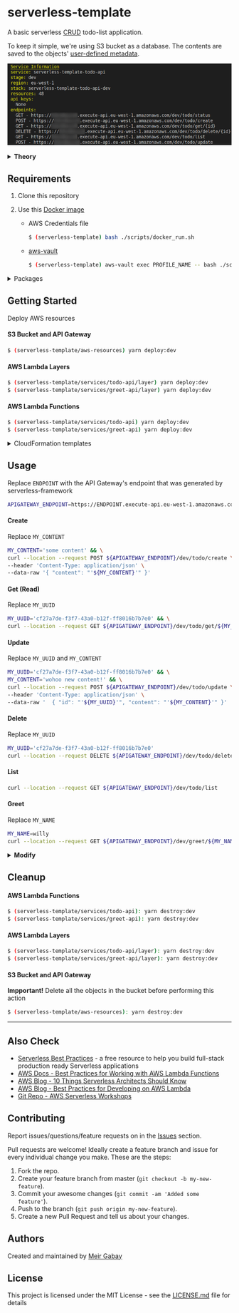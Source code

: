 # serverless-template

A basic serverless [CRUD](https://en.wikipedia.org/wiki/Create,_read,_update_and_delete) todo-list application.

To keep it simple, we're using S3 bucket as a database. The contents are saved to the objects' [user-defined metadata](https://docs.aws.amazon.com/AmazonS3/latest/dev/UsingMetadata.html).

![serverless-template-crud](./assets/serverless-template-crud.png)

<details><summary><b>Theory</b>

</summary>

## Concepts

Learn how to use the Serverless Framework, while taking advantage of AWS Lambda Function, Lambda Layer and API Gateway.

#### AWS Lambda Function

> _"AWS Lambda lets you run code without provisioning or managing servers. You pay only for the compute time you consume..."_ [[Source]](https://aws.amazon.com/lambda/)

###### [Pricing](https://aws.amazon.com/lambda/pricing/), [Limits](https://docs.aws.amazon.com/lambda/latest/dg/gettingstarted-limits.html), [CloudWatch Pricing](https://aws.amazon.com/cloudwatch/pricing/) and [S3 Pricing](https://aws.amazon.com/s3/pricing/)

---

#### AWS Lambda Layer

> _"...A layer is a ZIP archive that contains libraries, a [custom runtime](https://docs.aws.amazon.com/lambda/latest/dg/runtimes-custom.html), or other dependencies. With layers, you can use libraries in your function without needing to include them in your deployment package..."_ [[Source]](https://docs.aws.amazon.com/lambda/latest/dg/configuration-layers.html)

###### [S3 Pricing](https://aws.amazon.com/s3/pricing/)

---

#### AWS API Gateway

> _"...API Gateway handles all the tasks involved in accepting and processing up to hundreds of thousands of concurrent API calls, including traffic management, CORS support, authorization and access control, throttling, monitoring, and API version management..."_ [[Source]](https://aws.amazon.com/api-gateway/)

###### [Pricing](https://aws.amazon.com/api-gateway/pricing/) and [Limits](https://docs.aws.amazon.com/apigateway/latest/developerguide/limits.html)

---

#### Serverless Framework

> _"The Serverless Framework helps you build serverless apps with radically less overhead and cost. It provides a powerful, unified experience to develop, deploy, test, secure and monitor your serverless applications..."_ [[Source]](https://serverless.com/framework/docs/)

###### [Comparisons](https://serverless.com/learn/comparisons/)

## Use Cases

<details><summary>
Serverless backend and Cron jobs
</summary>

![Serverless backend and Cron jobs](https://www.simform.com/wp-content/uploads/2018/08/Serverless-Examples-with-AWS-Lambda-Use-Cases.png 'Serverless backend and Cron jobs')

[[Source]](https://www.simform.com/serverless-examples-aws-lambda-use-cases/)

</details>

<details><summary>
Data processing
</summary>

![Data processing](https://d0.awsstatic.com/Test%20Images/MasonTests/Lambda/Lambda_FileProcessing.png 'Data processing')

[[Source]](https://www.polyglotdeveloper.com/tools/2017-07-04-most-common-lambda-deployment-patterns/)

</details>

<details><summary>
Lambda@Edge Increase web application security
</summary>

![Before](./assets/example-lambdaatedge-before.png 'Before')

![After](./assets/example-lambdaatedge-after.png 'After')

</details>

###### [More use cases](https://serverless.com/learn/use-cases/)

## APIs

<details><summary>Project Tree
</summary>

![ProjectTree](./assets/project-tree-L3.png)

</details>

- Each API is an isolated service that contains multiple functions
- All APIs share the same API Gateway - easier to manage
- The file [serverless.common.yml](./serverless.common.yml) contains mappings that are relevant to all APIs, such as: region, allow_origin, user_pool_id, etc.

### APIs Structure

- serverless.yml - configuration for deployment - [Using Layers](https://serverless.com/framework/docs/providers/aws/guide/layers#using-your-layers)
- layer - deployed separately, these are the dependencies
- src - source code of API that will be deployed by serverless
- package.json - contains build, deploy and destroy scripts, and dev-dependencies
- yarn.lock - contains the list of dev-dependencies and their versions

## Layers

- **Never run** `yarn add some_package` **in an API folder**
- **Always use** `yarn add --dev some_package`**in an API folder**; Lambda Layer will supply the "real" dependencies
- There's no need to create a layer for AWS SDK (e.g aws-sdk, boto3) - These libraries are [provided by AWS automatically](https://docs.aws.amazon.com/lambda/latest/dg/lambda-runtimes.html)

#### Layer Structure

- serverless.yml - configuration for deploying the layer - [Deploying Layers](https://serverless.com/framework/docs/providers/aws/guide/layers#configuration)
- package.json - contains the scripts for building, deploying and destroying the layer
- nodejs/package.json - contains the dependencies that will be uploaded with this layer
- nodejs/yarn.lock - contains the list of dependencies and their versions

---

</details>

## Requirements

1. Clone this repository

1. Use this [Docker image](https://hub.docker.com/repository/docker/unfor19/serverless-template)
   - AWS Credentials file
     ```bash
     $ (serverless-template) bash ./scripts/docker_run.sh
     ```
   - [aws-vault](https://github.com/99designs/aws-vault)
     ```bash
     $ (serverless-template) aws-vault exec PROFILE_NAME -- bash ./scripts/docker_run.sh
     ```

<details><summary>Packages
  </summary>

<table class="tg">
  <tr>
    <th class="tg-9wq8">Package</th>
    <th class="tg-9wq8">Version</th>
  </tr>
  <tr>
    <td class="tg-0pky">NodeJS</td>
    <td class="tg-c3ow">12.16.1</td>
  </tr>
  <tr>
    <td class="tg-0pky">Python</td>
    <td class="tg-c3ow">3.8.1</td>
  </tr>
  <tr>
    <td class="tg-0lax">bash</td>
    <td class="tg-baqh">5.0.11</td>
  </tr>
  <tr>
    <td class="tg-0lax">curl</td>
    <td class="tg-baqh">7.67.0</td>
  </tr>
  <tr>
    <td class="tg-0lax">jq</td>
    <td class="tg-baqh">20191114-85-g260888d269</td>
  </tr>
  <tr>
    <td class="tg-lboi">yarn</td>
    <td class="tg-9wq8">1.22.0</td>
  </tr>
  <tr>
    <td class="tg-lboi">serverless-framework</td>
    <td class="tg-9wq8">1.64.0</td>
  </tr>
  <tr>
    <td class="tg-0pky">TypeScript</td>
    <td class="tg-c3ow">3.8.2</td>
  </tr>
</table>

</details>

## Getting Started

Deploy AWS resources

#### S3 Bucket and API Gateway

```bash
$ (serverless-template/aws-resources) yarn deploy:dev
```

#### AWS Lambda Layers

```bash
$ (serverless-template/services/todo-api/layer) yarn deploy:dev
$ (serverless-template/services/greet-api/layer) yarn deploy:dev
```

#### AWS Lambda Functions

```bash
$ (serverless-template/services/todo-api) yarn deploy:dev
$ (serverless-template/services/greet-api) yarn deploy:dev
```

<details><summary>
CloudFormation templates
</summary>

#### API Gateway

[![Launch in Ireland](https://s3.amazonaws.com/cloudformation-examples/cloudformation-launch-stack.png) Ireland (eu-west-1)](https://eu-west-1.console.aws.amazon.com/cloudformation/home?region=eu-west-1#/stacks/quickcreate?templateURL=https://unfor19-serverless-template.s3-eu-west-1.amazonaws.com/cfn-apigateway.yml)

#### S3 Bucket

[![Launch in Ireland](https://s3.amazonaws.com/cloudformation-examples/cloudformation-launch-stack.png) Ireland (eu-west-1)](https://eu-west-1.console.aws.amazon.com/cloudformation/home?region=eu-west-1#/stacks/quickcreate?templateURL=https://unfor19-serverless-template.s3-eu-west-1.amazonaws.com/cfn-s3.yml)

<details><summary>
More regions
</summary>

To deploy in other regions, replace AWS_REGION with the region's code

**API Gateway**

```
https://AWS_REGION.console.aws.amazon.com/cloudformation/home?region=AWS_REGION#/stacks/quickcreate?templateURL=https://
serverless-template.s3-eu-west-1.amazonaws.com/cfn-apigateway.yml
```

**S3 Bucket**

```
https://AWS_REGION.console.aws.amazon.com/cloudformation/home?region=AWS_REGION#/stacks/quickcreate?templateURL=https://
serverless-template.s3-eu-west-1.amazonaws.com/cfn-s3.yml
```

</details>

---

</details>

## Usage

Replace `ENDPOINT` with the API Gateway's endpoint that was generated by serverless-framework

```bash
APIGATEWAY_ENDPOINT=https://ENDPOINT.execute-api.eu-west-1.amazonaws.com
```

#### Create

Replace `MY_CONTENT`

```bash
MY_CONTENT='some content' && \
curl --location --request POST ${APIGATEWAY_ENDPOINT}/dev/todo/create \
--header 'Content-Type: application/json' \
--data-raw '{ "content": "'${MY_CONTENT}'" }'
```

#### Get (Read)

Replace `MY_UUID`

```bash
MY_UUID='cf27a7de-f3f7-43a0-b12f-ff8016b7b7e0' && \
curl --location --request GET ${APIGATEWAY_ENDPOINT}/dev/todo/get/${MY_UUID}
```

#### Update

Replace `MY_UUID` and `MY_CONTENT`

```bash
MY_UUID='cf27a7de-f3f7-43a0-b12f-ff8016b7b7e0' && \
MY_CONTENT='wohoo new content!' && \
curl --location --request POST ${APIGATEWAY_ENDPOINT}/dev/todo/update \
--header 'Content-Type: application/json' \
--data-raw '  { "id": "'${MY_UUID}'", "content": "'${MY_CONTENT}'" }'
```

#### Delete

Replace `MY_UUID`

```bash
MY_UUID='cf27a7de-f3f7-43a0-b12f-ff8016b7b7e0'
curl --location --request DELETE ${APIGATEWAY_ENDPOINT}/dev/todo/delete/${MY_UUID}
```

#### List

```bash
curl --location --request GET ${APIGATEWAY_ENDPOINT}/dev/todo/list
```

#### Greet

Replace `MY_NAME`

```bash
MY_NAME=willy
curl --location --request GET ${APIGATEWAY_ENDPOINT}/dev/greet/${MY_NAME}
```

<details><summary><b>Modify</b>
  </summary>

### Requirements

1. Clone this repository

1. Use this [Docker image](https://hub.docker.com/repository/docker/unfor19/serverless-template)
   - AWS Credentials file
     ```bash
     $ (serverless-template) bash ./scripts/docker_run.sh
     ```
   - aws-vault
     ```bash
     $ (serverless-template) aws-vault exec PROFILE_NAME -- bash ./scripts/docker_run.sh
     ```

<details><summary>Packages
  </summary>

<table class="tg">
  <tr>
    <th class="tg-9wq8">Package</th>
    <th class="tg-9wq8">Version</th>
  </tr>
  <tr>
    <td class="tg-0pky">NodeJS</td>
    <td class="tg-c3ow">12.16.1</td>
  </tr>
  <tr>
    <td class="tg-0pky">Python</td>
    <td class="tg-c3ow">3.8.1</td>
  </tr>
  <tr>
    <td class="tg-0lax">bash</td>
    <td class="tg-baqh">5.0.11</td>
  </tr>
  <tr>
    <td class="tg-0lax">curl</td>
    <td class="tg-baqh">7.67.0</td>
  </tr>
  <tr>
    <td class="tg-0lax">jq</td>
    <td class="tg-baqh">20191114-85-g260888d269</td>
  </tr>
  <tr>
    <td class="tg-lboi">yarn</td>
    <td class="tg-9wq8">1.22.0</td>
  </tr>
  <tr>
    <td class="tg-lboi">serverless-framework</td>
    <td class="tg-9wq8">1.64.0</td>
  </tr>
  <tr>
    <td class="tg-0pky">TypeScript</td>
    <td class="tg-c3ow">3.8.2</td>
  </tr>
</table>

</details>

3. Install dev-dependencies for each API

   ```
   $ (serverless-template/services/todo-api): yarn install
   $ (serverless-template/services/greet-api): yarn install
   ```

_TODO_: Create a script for that

4. Modify code in `src` and then build

   ```bash
   $ (serverless-template/services/todo-api): yarn build:dev
   $ (serverless-template/services/greet-api): yarn build  # it's the same for all stages in Python
   ```

_TODO_: Create a script for that

### Manage Dependencies

#### Adding a new dependency

`layer: yarn add package_name`

```
$ (serverless-template/todo-api): cd layer/nodejs
$ (serverless-template/todo-api/layer/nodejs): yarn add uuid # or any other package
```

#### Layer name and package.json

Make sure that your layer name in the serverless file is related with the names in package.json

```
# todo-api/layer/serverless.yml
custom.layers.[dev|staging|prod].[Tododev|Todostaging|Todoprod]

# todo-api/package.json
scripts: deploy:vault-dev|staging|prod .... --layer-name Tododev|Todostaging|Todoprod
```

#### Deploying a new Layer version

```
$ (serverless-template/todo-api/layer/nodejs): cd ..
$ (serverless-template/todo-api/layer): yarn deploy:vault-dev   # or deploy:dev if not using aws-vault
Serverless: Packaging service...
...
Serverless: Checking Stack update progress...
...
IMPORTANT! Do not forget to re-deploy the API to update Lambda Layer version
Done in 67.21s.
```

### Deploying and Redeploying the API

1. Upon deployment, the deployment script gets the latest version of Lambda Layer
2. When updating a Lambda Layer, you must re-deploy the API for it to use the latest Lambda Layer version

```
$ (serverless-template/todo-api/layer): cd ..
$ (serverless-template/todo-api): yarn deploy:vault-dev # or deploy:dev if not using aws-vault
yarn run v1.21.1
$ export layer_arn=$(aws-vault exec sls-template -- aws lambda list-layer-versions --layer-name Tododev | jq -r '.LayerVersions[0].LayerVersionArn') && aws-vault exec sls-template -- sls deploy --verbose --stage=dev
...
Serverless: Checking Stack update progress...
...
Done in 43.59s.
```

</details>

## Cleanup

#### AWS Lambda Functions

```bash
$ (serverless-template/services/todo-api): yarn destroy:dev
$ (serverless-template/services/greet-api): yarn destroy:dev
```

#### AWS Lambda Layers

```bash
$ (serverless-template/services/todo-api/layer): yarn destroy:dev
$ (serverless-template/services/greet-api/layer): yarn destroy:dev
```

#### S3 Bucket and API Gateway

**Impportant!** Delete all the objects in the bucket before performing this action

```bash
$ (serverless-template/aws-resources): yarn destroy:dev
```

---

## Also Check

- [Serverless Best Practices](https://serverless-stack.com) - a free resource to help you build full-stack production ready Serverless applications
- [AWS Docs - Best Practices for Working with AWS Lambda Functions](https://docs.aws.amazon.com/lambda/latest/dg/best-practices.html)
- [AWS Blog - 10 Things Serverless Architects Should Know](https://aws.amazon.com/blogs/architecture/ten-things-serverless-architects-should-know/)
- [AWS Blog - Best Practices for Developing on AWS Lambda
  ](https://aws.amazon.com/blogs/architecture/best-practices-for-developing-on-aws-lambda/)
- [Git Repo - AWS Serverless Workshops](https://github.com/aws-samples/aws-serverless-workshops)

## Contributing

Report issues/questions/feature requests on in the [Issues](https://github.com/unfor19/serverless-template/issues) section.

Pull requests are welcome! Ideally create a feature branch and issue for every
individual change you make. These are the steps:

1. Fork the repo.
2. Create your feature branch from master (`git checkout -b my-new-feature`).
3. Commit your awesome changes (`git commit -am 'Added some feature'`).
4. Push to the branch (`git push origin my-new-feature`).
5. Create a new Pull Request and tell us about your changes.

## Authors

Created and maintained by [Meir Gabay](https://github.com/unfor19)

## License

This project is licensed under the MIT License - see the [LICENSE.md](LICENSE.md) file for details
